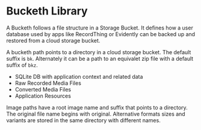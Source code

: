# Bucketh Library

A Bucketh follows a file structure in a Storage Bucket. It defines how a user database used by apps like RecordThing or Evidently can be backed up and restored from a cloud storage bucket.

A bucketh path points to a directory in a cloud storage bucket. The default suffix is `bk`.
Alternately it can be a path to an equivalet zip file with a default suffix of `bkz`.

- SQLite DB with application context and related data
- Raw Recorded Media Files
- Converted Media Files
- Application Resources

Image paths have a root image name and suffix that points to a directory. The original file name begins with original. Alternative formats sizes and variants are stored in the same directory with different names.

